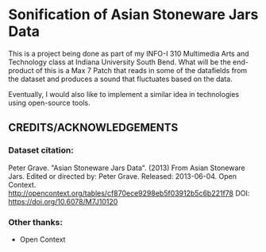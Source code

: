 # Sonification of Asian Stoneware Jars Data

This is a project being done as part of my INFO-I 310 Multimedia Arts and Technology class at Indiana University South Bend. What will be the end-product of this is a Max 7 Patch that reads in some of the datafields from the  dataset and produces a sound that fluctuates based on the data. 

Eventually, I would also like to implement a similar idea in technologies using open-source tools. 

## CREDITS/ACKNOWLEDGEMENTS

### Dataset citation:

Peter Grave. "Asian Stoneware Jars Data". (2013) From Asian Stoneware Jars. Edited or directed by: Peter Grave. Released: 2013-06-04. Open Context. <http://opencontext.org/tables/cf870ece9298eb5f03912b5c6b221f78> DOI: https://doi.org/10.6078/M7J10120

### Other thanks:

* Open Context  
